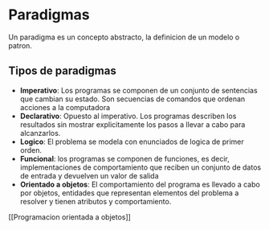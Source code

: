 # Paradigmas

Un paradigma es un concepto abstracto, la definicion de un modelo o patron.

## Tipos de paradigmas

* **Imperativo**: Los programas se componen de un conjunto de sentencias que cambian su estado. Son secuencias de comandos que ordenan acciones a la computadora
* **Declarativo**: Opuesto al imperativo. Los programas describen los resultados sin mostrar explicitamente los pasos a llevar a cabo para alcanzarlos.
* **Logico**: El problema se modela con enunciados de logica de primer orden.
* **Funcional**: los programas se componen de funciones, es decir, implementaciones de comportamiento que reciben un conjunto de datos de entrada y devuelven un valor de salida
* **Orientado a objetos**: El comportamiento del programa es llevado a cabo por objetos, entidades que representan elementos del problema a resolver y tienen atributos y comportamiento.

[[Programacion orientada a objetos]]